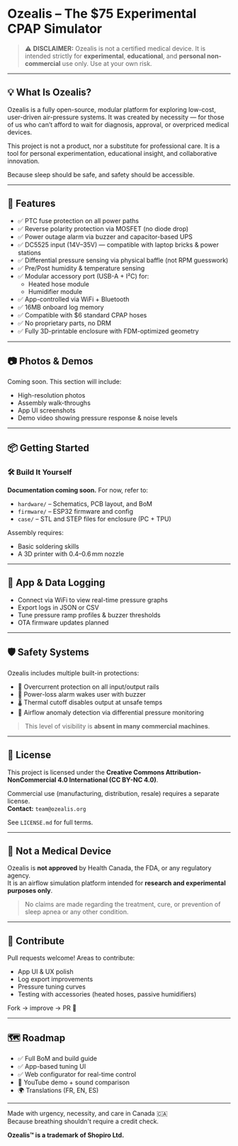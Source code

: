 # Ozealis – The $75 Experimental CPAP Simulator

> ⚠️ **DISCLAIMER:** Ozealis is not a certified medical device. It is intended strictly for **experimental**, **educational**, and **personal non-commercial** use only. Use at your own risk.

---

## 💡 What Is Ozealis?

Ozealis is a fully open-source, modular platform for exploring low-cost, user-driven air-pressure systems. It was created by necessity — for those of us who can’t afford to wait for diagnosis, approval, or overpriced medical devices.

This project is not a product, nor a substitute for professional care. It is a tool for personal experimentation, educational insight, and collaborative innovation.

Because sleep should be safe, and safety should be accessible.

---

## 🔧 Features

- ✅ PTC fuse protection on all power paths  
- ✅ Reverse polarity protection via MOSFET (no diode drop)  
- ✅ Power outage alarm via buzzer and capacitor-based UPS  
- ✅ DC5525 input (14V–35V) — compatible with laptop bricks & power stations  
- ✅ Differential pressure sensing via physical baffle (not RPM guesswork)  
- ✅ Pre/Post humidity & temperature sensing  
- ✅ Modular accessory port (USB-A + I²C) for:
  - Heated hose module  
  - Humidifier module  
- ✅ App-controlled via WiFi + Bluetooth  
- ✅ 16MB onboard log memory  
- ✅ Compatible with $6 standard CPAP hoses  
- ✅ No proprietary parts, no DRM  
- ✅ Fully 3D-printable enclosure with FDM-optimized geometry  

---

## 📷 Photos & Demos

Coming soon. This section will include:

- High-resolution photos  
- Assembly walk-throughs  
- App UI screenshots  
- Demo video showing pressure response & noise levels  

---

## 📦 Getting Started

### 🛠️ Build It Yourself

**Documentation coming soon.** For now, refer to:

- `hardware/` – Schematics, PCB layout, and BoM  
- `firmware/` – ESP32 firmware and config  
- `case/` – STL and STEP files for enclosure (PC + TPU)

Assembly requires:

- Basic soldering skills  
- A 3D printer with 0.4–0.6 mm nozzle  

---

## 📱 App & Data Logging

- Connect via WiFi to view real-time pressure graphs  
- Export logs in JSON or CSV  
- Tune pressure ramp profiles & buzzer thresholds  
- OTA firmware updates planned  

---

## 🛡️ Safety Systems

Ozealis includes multiple built-in protections:

- 🧯 Overcurrent protection on all input/output rails  
- 🔔 Power-loss alarm wakes user with buzzer  
- 🌡️ Thermal cutoff disables output at unsafe temps  
- 💨 Airflow anomaly detection via differential pressure monitoring  

> This level of visibility is **absent in many commercial machines**.

---

## 📄 License

This project is licensed under the **Creative Commons Attribution-NonCommercial 4.0 International (CC BY-NC 4.0)**.

Commercial use (manufacturing, distribution, resale) requires a separate license.  
**Contact:** `team@ozealis.org`

See `LICENSE.md` for full terms.

---

## 🚫 Not a Medical Device

Ozealis is **not approved** by Health Canada, the FDA, or any regulatory agency.  
It is an airflow simulation platform intended for **research and experimental purposes only**.

> No claims are made regarding the treatment, cure, or prevention of sleep apnea or any other condition.

---

## 🤝 Contribute

Pull requests welcome! Areas to contribute:

- App UI & UX polish  
- Log export improvements  
- Pressure tuning curves  
- Testing with accessories (heated hoses, passive humidifiers)  

Fork → improve → PR 💜

---

## 🗺️ Roadmap

- ✅ Full BoM and build guide  
- ✅ App-based tuning UI  
- ✅ Web configurator for real-time control  
- 🎥 YouTube demo + sound comparison  
- 🌍 Translations (FR, EN, ES)

---

Made with urgency, necessity, and care in Canada 🇨🇦  
Because breathing shouldn't require a credit check.

**Ozealis™ is a trademark of Shopiro Ltd.**
